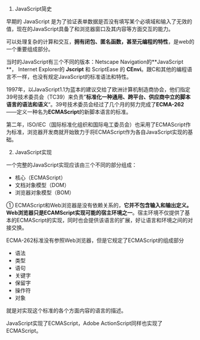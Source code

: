1. JavaScript简史

早期的 JavaScript 是为了验证表单数据是否没有填写某个必填域和输入了无效的值，现在的JavaScript具备了和浏览器窗口及其内容等方面交互的能力。

可以处理复杂的计算和交互，**拥有闭包、匿名函数，甚至元编程的特性**，是web的一个重要组成部分。

当时的JavaScript有三个不同的版本：Netscape Navigation的**JavaScript **， Internet Explorer的 **Jscript** 和 ScriptEase 的 **CEnvi**。跟C和其他的编程语言不一样，也没有规定JavaScript的标准语法和特性。

1997年，以JavaScript1.1为蓝本的建议交给了欧洲计算机制造商协会，他们指定39号技术委员会（TC39）来负责”**标准化一种通用、跨平台、供应商中立的脚本语言的语法和语义**“。39号技术委员会经过了几个月的努力完成了**ECMA-262**——定义一种名为**ECMAScript**的新脚本语言的标准。

第二年，ISO/IEC（国际标准化组织和国际电工委员会）也采用了ECMAScript作为标准，浏览器开发商就开始致力于将ECMAScript作为各自JavaScript实现的基础。

2. JavaScript实现

一个完整的JavaScript实现应该由三个不同的部分组成：

- 核心（ECMAScript）
- 文档对象模型（DOM）
- 浏览器对象模型（BOM）

① ECMAScript和Web浏览器是没有依赖关系的，**它并不包含输入和输出定义。Web浏览器只是ECAMScript实现可能的宿主环境之一**。宿主环境不仅提供了基本的ECMAScript的实现，同时也会提供该语言的扩展，好让语言和环境之间的对接交换。

ECMA-262标准没有参照Web浏览器，但是它规定了ECMAScript的组成部分

- 语法
- 类型
- 语句
- 关键字
- 保留字
- 操作符
- 对象

就是对实现这个标准的各个方面内容的语言的描述。

JavaScript实现了ECMAScript，Adobe ActionScript同样也实现了ECMAScript。 